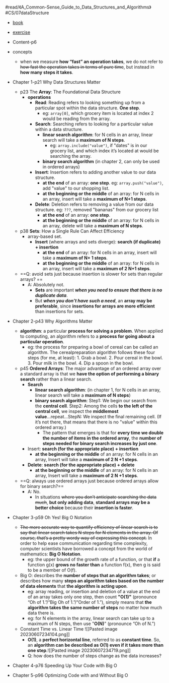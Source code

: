 #read/《A_Common-Sense_Guide_to_Data_Structures_and_Algorithms》 #CS/07dataStructure 

- [book](https://usermanual.wiki/Document/A20Common20Sense20Guide20To20Data20Structures20And20Algorithms2020Jay20Wengrow.1281995573.pdf)
- [exercise](https://commonsensecomputerscience.com/old-site/index.html)

- Content-p6
- concepts
	- when we measure **how “fast” an operation takes**, we do not refer to ~~how fast the operation takes in terms of pure time~~, but instead in **how many steps it takes**.
- Chapter 1-p21 Why Data Structures Matter 
	- p23 The **Array**: The Foundational Data Structure
		- **operations**
			- **Read**: Reading refers to looking something up from a particular spot within the data structure. **One step**.
				- eg: `array[0]`, which grocery item is located at index 2 would be reading from the array.
			- **Search**: Searching refers to looking for a particular value within a data structure. 
				- **linear search algorithm**: for N cells in an array, linear search will take a **maximum of N steps**. 
					- eg: `array.include("value")`, if "dates" is in our grocery list, and which index it’s located at would be searching the array.
				- **binary search algorithm** (in chapter 2, can only be used in ordered arrays)
			- **Insert**: Insertion refers to adding another value to our data structure. 
				- **at the end** of an array: **one step**. eg: `array.push("value")`, add "value" to our shopping list.
				- **at the beginning or the middle** of an array: for N cells in an array, insert will take a **maximum of N+1 steps**.  
			- **Delete**: Deletion refers to removing a value from our data structure. eg: `???`, removed "bananas" from our grocery list
				- **at the end** of an array: **one step**. 
				- **at the beginning or the middle** of an array: for N cells in an array, delete will take a **maximum of N steps**.  
	- p38 **Sets**: How a Single Rule Can Affect Efficiency
		- array-based set.
			- **Insert** (where arrays and sets diverge): **search (if duplicate) + insertion**
				- **at the end** of an array: for N cells in an array, insert will take a **maximum of N+ 1 steps**. 
				- **at the beginning or the middle** of an array: for N cells in an array, insert will take a **maximum of 2 N+1 steps**. 
	- ==Q: avoid sets just because insertion is slower for sets than regular arrays? ==
		- A: Absolutely not. 
			- **Sets** are important ***when you need to ensure that there is no duplicate data***. 
			- But ***when you don’t have such a need***, an **array may be preferable**, since **insertions for arrays are more efficient** than insertions for sets.
- Chapter 2-p43 Why Algorithms Matter 
	- **algorithm**: a particular **process for solving a problem**. When applied to computing, an algorithm refers to a **process for going about a particular operation**.
		- eg: the process for preparing a bowl of cereal can be called an algorithm. The cerealpreparation algorithm follows these four steps (for me, at least): 1. Grab a bowl. 2. Pour cereal in the bowl. 3. Pour milk in the bowl. 4. Dip a spoon in the bowl.
	- p45 **Ordered Arrays**: The major advantage of an ordered array over a standard array is that we **have the option of performing a binary search** rather than a linear search.
		- **Search**
			- **linear search algorithm**: (in chapter 1, for N cells in an array, linear search will take a **maximum of N steps**)				
			- **binary search algorithm**: Step1: We begin our search from the **central cell**. Step2: Among the cells **to the left of the central cell**, we inspect the **middlemost value**...repeat...StepN: We inspect the final remaining cell. (If it’s not there, that means that there is no "value" within this ordered array.)
				- The pattern that emerges is that for **every time we double the number of items in the ordered array**, the **number of steps needed for binary search increases by just one**.
		- Insert: **search (for the appropriate place) + insertion**
			- **at the beginning or the middle** of an array: for N cells in an array, Insert will take a **maximum of 2 N +1 steps**. 
		- **Delete**: **search (for the appropriate place) + delete**
			- **at the beginning or the middle** of an array: for N cells in an array, Insert will take a **maximum of 2 N +1 steps**.
	- ==Q: always use ordered arrays just because ordered arrays allow for binary search?==
		- A: No.
			- In situations ~~where you don’t anticipate searching the data much~~, **but only adding data**, **standard arrays may be a better choice** because their **insertion is faster**.
- Chapter 3-p59 Oh Yes! Big O Notation
	- ~~The more accurate way to quantify efficiency of linear search is to say that linear search takes N steps for N elements in the array. Of course, that’s a pretty wordy way of expressing this concept.~~ In order to help ease communication regarding time complexity, computer scientists have borrowed a concept from the world of mathematics: **Big O Notation**.
		- eg: the upper bound of the growth rate of a function, or that **if** a function g(x) **grows no faster than** a function f(x), then g is said to be a member of O(f).
	- Big O: describes the **number of steps that an algorithm takes**; or describes how many **steps an algorithm takes based on the number of data elements** that **the algorithm is acting upon**.
		- eg: array reading, or insertion and deletion of a value at the end of an array takes only one step, then count **"O(1)"** (pronounce “Oh of 1.”/“Big Oh of 1.”/“Order of 1.”), simply means that **the algorithm takes the same number of steps** no matter how much data there is.
		- eg: for N elements in the array, linear search can take up to a maximum of N steps, then use "**O(N)**" (pronounce “Oh of N.”)
	- Constant Time vs. Linear Time ![[Pasted image 20230607234104.png]]
		- **O(1)**, a **perfect horizontal line**, referred to as **constant time**. So, an **algorithm can be described as O(1) even if it takes more than one step**.![[Pasted image 20230607234719.png]] 
		- Q: how does the number of steps change as the data increases?
- Chapter 4-p76 Speeding Up Your Code with Big O
- Chapter 5-p96 Optimizing Code with and Without Big O